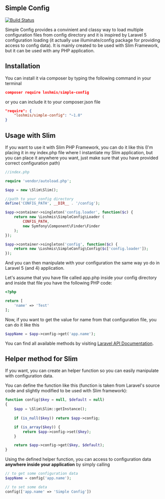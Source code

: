 ## Simple Config

[![Build Status](https://travis-ci.org/loshmis/simple-config.svg?branch=master)](https://travis-ci.org/loshmis/simple-config)

Simple Config provides a convinient and classy way to load multiple configuration files from config directory and it is
inspired by Laravel 5 configuration loading (it actually use illuminate/config package for providing access to config
data). It is mainly created to be used with Slim Framework, but it can be used with any PHP application.

## Installation

You can install it via composer by typing the following command in your terminal

```json
composer require loshmis/simple-config
```

or you can include it to your composer.json file 

```json
"require": {
    "loshmis/simple-config": "~1.0"
}
```

## Usage with Slim

If you want to use it with Slim PHP Framework, you can do it like this (I'm placing it in my index.php file where I instantiate my Slim application, but you can place it 
anywhere you want, just make sure that you have provided correct configuration path)

```php
//index.php

require 'vendor/autoload.php';

$app = new \Slim\Slim();

//path to your config directory
define('CONFIG_PATH', __DIR__ . '/config');

$app->container->singleton('config.loader', function($c) {
    return new \Loshmis\SimpleConfig\Loader (
        CONFIG_PATH,
        new Symfony\Component\Finder\Finder
    );
});

$app->container->singleton('config', function($c) {
    return new \Loshmis\SimpleConfig\Config($c['config.loader']);
});
```

And you can then manipulate with your configuration the same way yo do in Laravel 5 (and 4) application.

Let's assume that you have file called app.php inside your config directory and inside that file you have the following PHP code:

```php
<?php

return [
    'name' => 'Test'
];
```

Now, if you want to get the value for name from that configuration file, you can do it like this

```php
$appName = $app->config->get('app.name');
```

You can find all available methods by visiting [Laravel API Documentation](http://laravel.com/api/5.0/Illuminate/Config/Repository.html).
 
## Helper method for Slim

If you want, you can create an helper function so you can easily manipulate with configuration data. 

You can define the function like this (function is taken from Laravel's source code and slightly modified to be used with Slim framework):

```php
function config($key = null, $default = null)
{
    $app = \Slim\Slim::getInstance();
    
    if (is_null($key)) return $app->config;

    if (is_array($key)) {
        return $app->config->set($key);
    }

    return $app->config->get($key, $default);
}
```

Using the defined helper function, you can access to configuration data **anywhere inside your application** by simply calling

```php
// to get some configuration data
$appName = config('app.name');

// to set some data
config(['app.name' => 'Simple Config'])
```




    
    
